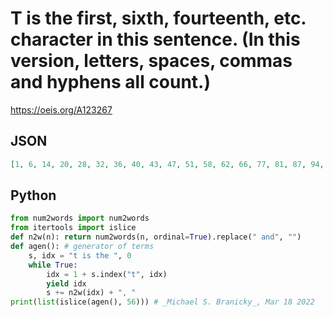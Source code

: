 # T is the first, sixth, fourteenth, etc\. character in this sentence\. \(In this version, letters, spaces, commas and hyphens all count\.\)
https://oeis.org/A123267
## JSON
```JSON
[1, 6, 14, 20, 28, 32, 36, 40, 43, 47, 51, 58, 62, 66, 77, 81, 87, 94, 97, 104, 107, 117, 125, 132, 139, 145, 152, 159, 173, 179, 188, 196, 204, 211, 218, 226, 234, 241, 249, 257, 277, 298, 319, 323, 339, 343, 349, 365, 369, 392, 396, 402, 421, 427, 446, 472]
```
## Python
```Python
from num2words import num2words
from itertools import islice
def n2w(n): return num2words(n, ordinal=True).replace(" and", "")
def agen(): # generator of terms
    s, idx = "t is the ", 0
    while True:
        idx = 1 + s.index("t", idx)
        yield idx
        s += n2w(idx) + ", "
print(list(islice(agen(), 56))) # _Michael S. Branicky_, Mar 18 2022
```
